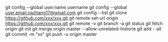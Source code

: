 git config --global user.name username
git config --global user.email.nazhang17@gmail.com
git config --list
git clone https://github.com/xxx/xxx.git
git remote set-url origin https://github.com/xxx/xxx.git
git remote -v
git branch -a
git status
git fetch origin
git init
git merge origin master --allow-unrelated-historie
<git pull origin>
git add --all
git commit -m "xx"
git push -u origin master

